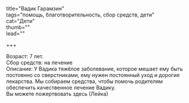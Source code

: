 title="Вадик Гарамзин"      
tags="помощь, благотворительность, сбор средств, дети"      
cat="Дети"     
thumb=""      
lead=""     

+++

Возраст: 7 лет.    
Сбор средств: на лечение     
Описание: У Вадика тяжёлое заболевание, которое мешает ему быть постоянно со сверстниками, ему нужен постоянный уход и дорогие лекарства. 
Мы собираем средства, чтобы помочь родителям обеспечить качественное лечение Вадику.      
Вы можете пожертвовать здесь (Лейка)   
